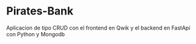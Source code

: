 # Pirates-Bank
Aplicacion de tipo CRUD con el frontend en Qwik y el backend en FastApi con Python y Mongodb
